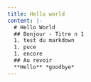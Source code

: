 ```yaml
---
title: Hello world
content: |-
  # Hello World
  ## Bonjour - Titre n 1
  1. test du markdown
  1. puce
  1. encore
  ## Au revoir
  **Hello** *goodbye*
---
```

